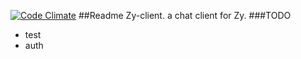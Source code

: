 [![Code Climate](https://codeclimate.com/github/feualpha/Zy-client/badges/gpa.svg)](https://codeclimate.com/github/feualpha/Zy-client)
##Readme
Zy-client. a chat client for Zy.
###TODO
- test
- auth

